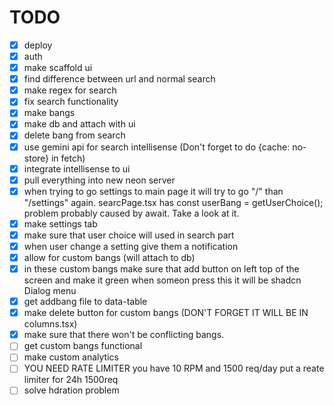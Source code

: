 # TODO

- [x] deploy
- [x] auth
- [x] make scaffold ui
- [x] find difference between url and normal search
- [x] make regex for search
- [x] fix search functionality
- [x] make bangs
- [x] make db and attach with ui
- [x] delete bang from search
- [x] use gemini api for search intellisense (Don't forget to do {cache: no-store} in fetch)
- [x] integrate intellisense to ui
- [x] pull everything into new neon server
- [x] when trying to go settings to main page it will try to go "/" than "/settings" again. searcPage.tsx has const userBang = getUserChoice(); problem probably caused by await. Take a look at it.
- [x] make settings tab
- [x] make sure that user choice will used in search part
- [x] when user change a setting give them a notification
- [x] allow for custom bangs (will attach to db)
- [x] in these custom bangs make sure that add button on left top of the screen and make it green when someon press this it will be shadcn Dialog menu
- [x] get addbang file to data-table
- [x] make delete button for custom bangs (DON'T FORGET IT WILL BE IN columns.tsx)
- [x] make sure that there won't be conflicting bangs.
- [ ] get custom bangs functional
- [ ] make custom analytics
- [ ] YOU NEED RATE LIMITER you have 10 RPM and 1500 req/day put a reate limiter for 24h 1500req
- [ ] solve hdration problem

